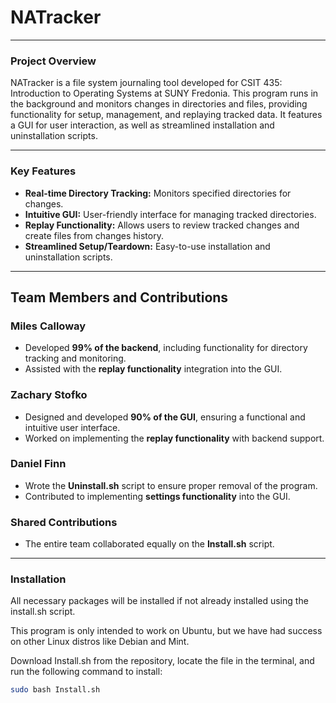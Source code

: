# NATracker

---

### Project Overview
NATracker is a file system journaling tool developed for CSIT 435: Introduction to Operating Systems at SUNY Fredonia. This program runs in the background and monitors changes in directories and files, providing functionality for setup, management, and replaying tracked data. It features a GUI for user interaction, as well as streamlined installation and uninstallation scripts.

---

### Key Features
- **Real-time Directory Tracking:** Monitors specified directories for changes.
- **Intuitive GUI:** User-friendly interface for managing tracked directories.
- **Replay Functionality:** Allows users to review tracked changes and create files from changes history. 
- **Streamlined Setup/Teardown:** Easy-to-use installation and uninstallation scripts.

---

## Team Members and Contributions

### Miles Calloway
- Developed **99% of the backend**, including functionality for directory tracking and monitoring.
- Assisted with the **replay functionality** integration into the GUI.

### Zachary Stofko
- Designed and developed **90% of the GUI**, ensuring a functional and intuitive user interface.
- Worked on implementing the **replay functionality** with backend support.

### Daniel Finn
- Wrote the **Uninstall.sh** script to ensure proper removal of the program.
- Contributed to implementing **settings functionality** into the GUI.

### Shared Contributions
- The entire team collaborated equally on the **Install.sh** script.

---

### Installation
All necessary packages will be installed if not already installed using the install.sh script.

This program is only intended to work on Ubuntu, but we have had success on other Linux distros like Debian and Mint.

Download Install.sh from the repository, locate the file in the terminal, and run the following command to install:
```bash
sudo bash Install.sh
